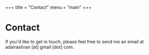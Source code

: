 +++
title = "Contact"
menu = "main"
+++

# Contact

If you'd like to get in touch, please feel free to send me an email at adairasilvan [at] gmail [dot] com.
